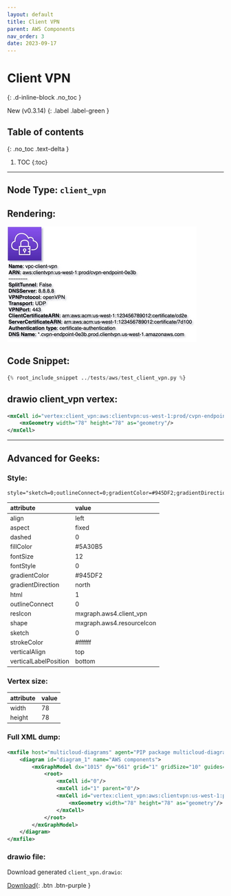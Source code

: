 ```yaml
---
layout: default
title: Client VPN
parent: AWS Components
nav_order: 3
date: 2023-09-17
---
```


# Client VPN
{: .d-inline-block .no_toc }

New (v0.3.14)
{: .label .label-green }

## Table of contents
{: .no_toc .text-delta }

1. TOC
{:toc}

---


## Node Type: ``client_vpn``

## Rendering:

![lambda](output/jpg/client_vpn.jpg)

## Code Snippet:

```python
{% root_include_snippet ../tests/aws/test_client_vpn.py %}
```

## drawio client_vpn vertex:

```xml
<mxCell id="vertex:client_vpn:aws:clientvpn:us-west-1:prod/cvpn-endpoint-0e3b" parent="1" vertex="1">
    <mxGeometry width="78" height="78" as="geometry"/>
</mxCell>
```
---

## Advanced for Geeks:

### Style:
```html
style="sketch=0;outlineConnect=0;gradientColor=#945DF2;gradientDirection=north;fillColor=#5A30B5;strokeColor=#ffffff;dashed=0;verticalLabelPosition=bottom;verticalAlign=top;align=left;html=1;fontSize=12;fontStyle=0;aspect=fixed;shape=mxgraph.aws4.resourceIcon;resIcon=mxgraph.aws4.client_vpn;"
```

| attribute | value |
|:----------|:------|
|align| left |
|aspect| fixed |
|dashed| 0 |
|fillColor| #5A30B5 |
|fontSize| 12 |
|fontStyle| 0 |
|gradientColor| #945DF2 |
|gradientDirection| north |
|html| 1 |
|outlineConnect| 0 |
|resIcon| mxgraph.aws4.client_vpn |
|shape| mxgraph.aws4.resourceIcon |
|sketch| 0 |
|strokeColor| #ffffff |
|verticalAlign| top |
|verticalLabelPosition| bottom |

### Vertex size:

| attribute | value |
|:---------|:-----------|
| width    | 78  |
| height   |78|

### Full XML dump:
```xml
<mxfile host="multicloud-diagrams" agent="PIP package multicloud-diagrams. Generate resources in draw.io compatible format for Cloud infrastructure. Copyrights @ Roman Tsypuk 2023. MIT license." type="MultiCloud">
    <diagram id="diagram_1" name="AWS components">
        <mxGraphModel dx="1015" dy="661" grid="1" gridSize="10" guides="1" tooltips="1" connect="1" arrows="1" fold="1" page="1" pageScale="1" pageWidth="850" pageHeight="1100" math="0" shadow="1">
            <root>
                <mxCell id="0"/>
                <mxCell id="1" parent="0"/>
                <mxCell id="vertex:client_vpn:aws:clientvpn:us-west-1:prod/cvpn-endpoint-0e3b" value="&lt;b&gt;Name&lt;/b&gt;: vpc-client-vpn&lt;BR&gt;&lt;b&gt;ARN&lt;/b&gt;: aws:clientvpn:us-west-1:prod/cvpn-endpoint-0e3b&lt;BR&gt;-----------&lt;BR&gt;&lt;b&gt;SplitTunnel&lt;/b&gt;: False&lt;BR&gt;&lt;b&gt;DNSServer&lt;/b&gt;: 8.8.8.8&lt;BR&gt;&lt;b&gt;VPNProtocol&lt;/b&gt;: openVPN&lt;BR&gt;&lt;b&gt;Transport&lt;/b&gt;: UDP&lt;BR&gt;&lt;b&gt;VPNPort&lt;/b&gt;: 443&lt;BR&gt;&lt;b&gt;ClientCertificateARN&lt;/b&gt;: arn:aws:acm:us-west-1:123456789012:certificate/cd2e&lt;BR&gt;&lt;b&gt;ServerCertificateARN&lt;/b&gt;: arn:aws:acm:us-west-1:123456789012:certificate/7d100&lt;BR&gt;&lt;b&gt;Authentication type&lt;/b&gt;: certificate-authentication&lt;BR&gt;&lt;b&gt;DNS Name&lt;/b&gt;: *.cvpn-endpoint-0e3b.prod.clientvpn.us-west-1.amazonaws.com" style="sketch=0;outlineConnect=0;gradientColor=#945DF2;gradientDirection=north;fillColor=#5A30B5;strokeColor=#ffffff;dashed=0;verticalLabelPosition=bottom;verticalAlign=top;align=left;html=1;fontSize=12;fontStyle=0;aspect=fixed;shape=mxgraph.aws4.resourceIcon;resIcon=mxgraph.aws4.client_vpn;" parent="1" vertex="1">
                    <mxGeometry width="78" height="78" as="geometry"/>
                </mxCell>
            </root>
        </mxGraphModel>
    </diagram>
</mxfile>
```

### drawio file:

Download generated ``client_vpn.drawio``:

[Download](output/drawio/client_vpn.drawio){: .btn .btn-purple }